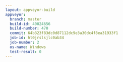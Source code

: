 ```yaml
---
layout: appveyor-build
appveyor:
  branch: master
  build-id: 40024656
  build-number: 470
  commit: 64b323f83dc0d87112dc9e3a30dc4f8ea31933f1
  job-id: ht0jrslsjlc0ab34
  job-number: 2
  os-name: Windows
  test-result: 0
---
```


